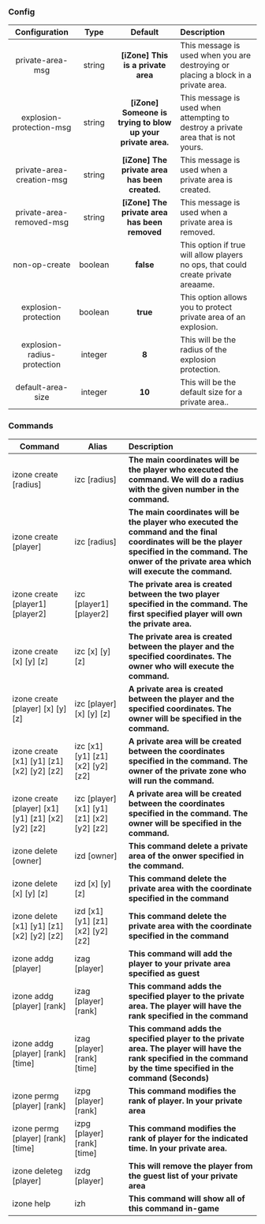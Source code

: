 ### Config

| Configuration | Type | Default | Description |
| :---: | :---: | :---: | :--- |
| private-area-msg | string | __[iZone] This is a private area__ | This message is used when you are destroying or placing a block in a private area. |
| explosion-protection-msg | string | __[iZone] Someone is trying to blow up your private area.__ | This message is used when attempting to destroy a private area that is not yours. |
| private-area-creation-msg | string | __[iZone] The private area has been created.__ | This message is used when a private area is created. |
| private-area-removed-msg | string | __[iZone] The private area has been removed__ | This message is used when a private area is removed. |
| non-op-create | boolean | __false__ | This option if true will allow players no ops, that could create private areaame. |
| explosion-protection | boolean | __true__ | This option allows you to protect private area of an explosion. |
| explosion-radius-protection | integer | __8__ | This will be the radius of the explosion protection. |
| default-area-size | integer | __10__ | This will be the default size for a private area.. |


### Commands

| Command  | Alias    | Description |
| -------- | -------- | :---------- |
|  izone create [radius]                               |izc [radius] | **The main coordinates will be the player who executed the command. We will do a radius with the given number in the command.** |
|  izone create [player]                               | izc [radius] | **The main coordinates will be the player who executed the command and the final coordinates will be the player specified in the command. The onwer of the private area which will execute the command.**| 
|  izone create [player1] [player2]                    | izc [player1] [player2] | **The private area is created between the two player specified in the command. The first specified player will own the private area.**| 
|  izone create [x] [y] [z]                            | izc [x] [y] [z] | **The private area is created between the player and the specified coordinates. The owner who will execute the command.**|
|  izone create [player] [x] [y] [z]                   | izc [player] [x] [y] [z]  | **A private area is created between the player and the specified coordinates. The owner will be specified in the command.**|
|  izone create [x1] [y1] [z1] [x2] [y2] [z2]          | izc [x1] [y1] [z1] [x2] [y2] [z2] | **A private area will be created between the coordinates specified in the command. The owner of the private zone who will run the command.**|
|  izone create [player] [x1] [y1] [z1] [x2] [y2] [z2] | izc [player] [x1] [y1] [z1] [x2] [y2] [z2]   | **A private area will be created between the coordinates specified in the command. The owner will be specified in the command.**|
| izone delete [owner]	| izd [owner] | **This command delete a private area of the onwer specified in the command.**|
| izone delete [x] [y] [z] | izd [x] [y] [z] | **This command delete the private area with the coordinate specified in the  command** |
| izone delete [x1] [y1] [z1] [x2] [y2] [z2] | izd [x1] [y1] [z1] [x2] [y2] [z2] | **This command delete the private area with the coordinate specified in the  command** |
| izone addg [player] | izag [player] | **This command will add the player to your private area specified as guest** |
| izone addg [player] [rank] | izag [player] [rank] | **This command adds the specified player to the private area. The player will have the rank specified in the command** |
| izone addg [player] [rank] [time] | izag [player] [rank] [time] | **This command adds the specified player to the private area. The player will have the rank specified in the command by the time specified in the command (Seconds)** |
| izone permg [player] [rank] | izpg [player] [rank] | **This command modifies the rank of player. In your private area** |
| izone permg [player] [rank] [time] | izpg [player] [rank] [time] | **This command modifies the rank of player for the indicated time. In your private area.** |
| izone deleteg [player] | izdg [player] | **This will remove the player from the guest list of your private area** |
| izone help | izh | **This command will show all of this command in-game** |

